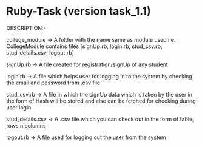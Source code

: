 # Ruby-Task (version task_1.1)

DESCRIPTION:-

college_module ->  A folder with the name same as module used i.e. CollegeModule 
                   contains files [signUp.rb, login.rb, stud_csv.rb, stud_details.csv, logout.rb]
                   
signUp.rb ->       A file created for registration/signUp of any student 

login.rb ->        A file which helps user for logging in to the system by checking the email and password from .csv file

stud_csv.rb ->     A file in which the signUp data which is taken by the user in the form of Hash will be stored and also can be fetched for checking 
                   during user login
                   
stud_details.csv -> A .csv file which you can check out in the form of table, rows n columns

logout.rb ->       A file used for logging out the user from the system
  
